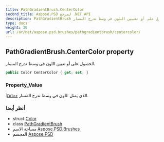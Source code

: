 ```yaml
---
title: PathGradientBrush.CenterColor
second_title: Aspose.PSD لمرجع .NET API
description: PathGradientBrush ملكية. الحصول على أو تعيين اللون في وسط تدرج المسار.
type: docs
weight: 30
url: /ar/net/aspose.psd.brushes/pathgradientbrush/centercolor/
---
```

## PathGradientBrush.CenterColor property

الحصول على أو تعيين اللون في وسط تدرج المسار.

```csharp
public Color CenterColor { get; set; }
```

### Property_Value

أ[`Color`](../../../aspose.psd/color/) الذي يمثل اللون في وسط تدرج المسار.

### أنظر أيضا

* struct [Color](../../../aspose.psd/color/)
* class [PathGradientBrush](../)
* مساحة الاسم [Aspose.PSD.Brushes](../../pathgradientbrush/)
* المجسم [Aspose.PSD](../../../)


